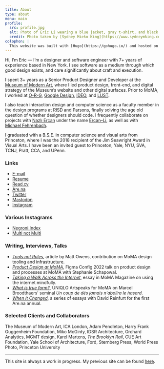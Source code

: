 ```yaml
---
title: About
type: about
menu: main
profile: 
  src: profile.jpg
  alt: Photo of Eric Li wearing a blue jacket, gray t-shirt, and black pants in front of a neutral background.
  credit: Photo taken by [Sydney Mieko King](https://www.sydneymking.com/).
colophon: |
  This website was built with [Hugo](https://gohugo.io/) and hosted on [GitHub Pages](https://pages.github.com/). It is set using the same typographic stylesheet that [Michael Fehrenbach](https://michaelfehrenbach.com/) and I developed for use in [moma.org](https://www.moma.org/). The typefaces used are Arnhem and Neue Haas Grotesk. 
---
```

Hi, I’m Eric — I’m a designer and software engineer with 7+ years of experience based in New York. I see software as a medium through which good design exists, and care significantly about craft and execution.

I spent 3+ years as a Senior Product Designer and Developer at the [Museum of Modern&nbsp;Art](https://www.moma.org/), where I led product design, front-end, and digital strategy of the Museum’s website and other digital surfaces. Prior to MoMA, I worked at <nobr>[O-R-G](https://o-r-g.com/)</nobr>, [Google&nbsp;Design](https://design.google/), [IDEO](https://ideo.com/), and [LUST](https://lust.nl/).

I also teach interaction design and computer science as a faculty member in the design programs at [RISD](http://source.f22.href.blue/) and [Parsons](https://js.f22.href.blue/), finally solving the age old question of whether designers should code. I frequently collaborate on projects with [Nazlı&nbsp;Ercan](https://nazli-ercan.com/) under the name [<nobr>Ercan–Li</nobr>](https://ercan-li.com/), as well as with [Michael&nbsp;Fehrenbach](https://michaelfehrenbach.com/).

I graduated with a B.S.E. in computer science and visual arts from Princeton, where I was the 2018 recipient of the Jim Seawright Award in Visual Arts. I&nbsp;have been an invited guest to Princeton, Yale, NYU, SVA, TCNJ, Pratt, CCA, and&nbsp;UPenn. 


### Links

- [E-mail](mailto:ericyoungli@gmail.com)
- [Resume](resume.pdf)
- [Read.cv](https://cv.eric.young.li/)
- [Are.na](https://www.are.na/eric-li)
- [Twitter](https://twitter.com/eli8527)
- [Mastodon](https://mastodon.social/@eli8527)
- [Instagram](https://www.instagram.com/eli8527/)


### Various Instagrams
- [Negroni Index](https://www.instagram.com/negroni_index)
- [Multi not Multi](https://www.instagram.com/multi.not.multi/)




### Writing, Interviews, Talks
- [*Tools not Rules*](https://uxdesign.cc/tools-not-rules-9daef895aab7), article by Matt Owens, contribution on MoMA design tooling and infrastructure.
- [*Product Design at MoMA*](https://mo.ma/figma), Figma Config 2022 talk on product design and processes at MoMA with Stephanie&nbsp;Schapowal.
- [*Taking a Walk Across the Internet*](https://www.moma.org/magazine/articles/677), essay in MoMA Magazine on using the internet mindfully.
- [*What is true form?*](https://www.youtube.com/watch?v=r9l00rSr2j0), UNIQLO Artspeaks for MoMA on Marcel Broodthaers’ seminal *Un coup de dés jamais n'abolira le hasard*.
- [*When It Changed*](https://www.are.na/blog/when-it-changed-part-1), a series of essays with David Reinfurt for the first Are.na&nbsp;annual.


### Selected Clients and Collaborators
The Museum of Modern Art, ICA London, Adam Pendleton, Harry Frank Guggenheim Foundation, Miko McGinty, IDSR Architecture, Orchard Analytics, MGMT design, Karel Martens, *The Brooklyn Rail*, CUE Art Foundation, Yale School of Architecture, Ford, Sternberg Press, World Press Photo, Princeton&nbsp;University

---

This site is always a work in progress. My previous site can be found [here](https://archive.eric.young.li/).